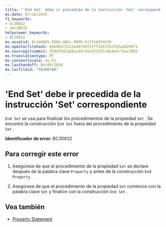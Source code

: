 ```yaml
---
title: "'End Set' debe ir precedida de la instrucción 'Set' correspondiente"
ms.date: 07/20/2015
f1_keywords:
- bc30632
- vbc30632
helpviewer_keywords:
- BC30632
ms.assetid: 0c3dd065-566b-485c-9996-6177eb0fde39
ms.openlocfilehash: 6eb9b471223ad87ddf5fff1d13762f62aa829671
ms.sourcegitcommit: 558d78d2a68acd4c95ef23231c8b4e4c7bac3902
ms.translationtype: MT
ms.contentlocale: es-ES
ms.lasthandoff: 04/09/2019
ms.locfileid: "59300780"
---
```

# <a name="end-set-must-be-preceded-by-a-matching-set"></a>'End Set' debe ir precedida de la instrucción 'Set' correspondiente
`End Set` se usa para finalizar los procedimientos de la propiedad `Set` . Se encontró la construcción `End Set` fuera del procedimiento de la propiedad `Set` .  
  
 **Identificador de error:** BC30632  
  
## <a name="to-correct-this-error"></a>Para corregir este error  
  
1. Asegúrese de que el procedimiento de la propiedad `Set` se declare después de la palabra clave `Property` y antes de la construcción `End Property` .  
  
2. Asegúrese de que el procedimiento de la propiedad `Set` comience con la palabra clave `Set` y finalice con la construcción `End Set` .  
  
## <a name="see-also"></a>Vea también

- [Property Statement](../../visual-basic/language-reference/statements/property-statement.md)
